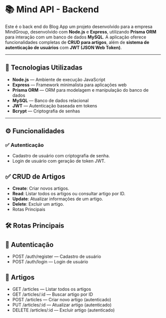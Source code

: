 # 📚 Mind API - Backend
Este é o back end do Blog App um projeto desenvolvido para a empresa MindGroup, desenvolvido com **Node.js** e **Express**, utilizando **Prisma ORM** para interação com um banco de dados **MySQL**. A aplicação oferece funcionalidades completas de **CRUD para artigos**, além de **sistema de autenticação de usuários** com **JWT (JSON Web Token)**.

---

## 🚀 Tecnologias Utilizadas

- **Node.js** — Ambiente de execução JavaScript
- **Express** — Framework minimalista para aplicações web
- **Prisma ORM** — ORM para modelagem e manipulação do banco de dados
- **MySQL** — Banco de dados relacional
- **JWT** — Autenticação baseada em tokens
- **Bcrypt** — Criptografia de senhas

---

## ⚙️ Funcionalidades

### ✅ Autenticação
- Cadastro de usuário com criptografia de senha.
- Login de usuário com geração de token JWT.

## ✅ CRUD de Artigos
- **Create**: Criar novos artigos.
- **Read**: Listar todos os artigos ou consultar artigo por ID.
- **Update**: Atualizar informações de um artigo.
- **Delete**: Excluir um artigo.
-  Rotas Principais

## 🛠️ Rotas Principais

## 📌 Autenticação
- POST /auth/register — Cadastro de usuário
- POST /auth/login — Login de usuário

## 📌 Artigos
- GET /articles — Listar todos os artigos
- GET /articles/:id — Buscar artigo por ID
- POST /articles — Criar novo artigo (autenticado)
- PUT /articles/:id — Atualizar artigo (autenticado)
- DELETE /articles/:id — Excluir artigo (autenticado)
